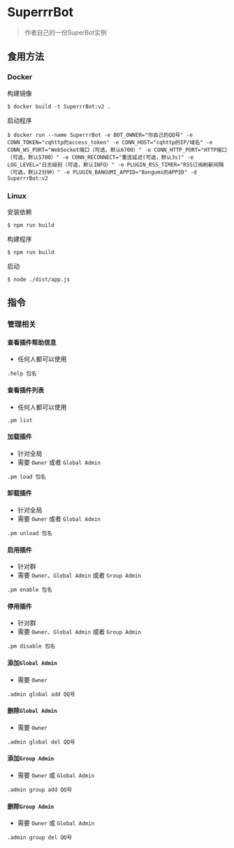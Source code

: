 # SuperrrBot
> 作者自己的一份SuperBot实例

## 食用方法
### Docker
构建镜像
```shell
$ docker build -t SuperrrBot:v2 .
```

启动程序
```shell
$ docker run --name SuperrrBot -e BOT_OWNER="你自己的QQ号" -e CONN_TOKEN="cqhttp的access_token" -e CONN_HOST="cqhttp的IP/域名" -e CONN_WS_PORT="WebSocket端口（可选，默认6700）" -e CONN_HTTP_PORT="HTTP端口（可选，默认5700）" -e CONN_RECONNECT="重连延迟(可选，默认3s)" -e LOG_LEVEL="日志级别（可选，默认INFO）" -e PLUGIN_RSS_TIMER="RSS订阅刷新间隔（可选，默认2分钟）" -e PLUGIN_BANGUMI_APPID="Bangumi的APPID" -d SuperrrBot:v2
```

### Linux
安装依赖
```shell
$ npm run build
```

构建程序
```shell
$ npm run build
```

启动
```shell
$ node ./dist/app.js
```

## 指令
### 管理相关
#### 查看插件帮助信息
- 任何人都可以使用
```
.help 包名
```
#### 查看插件列表
- 任何人都可以使用
```
.pm list
```
#### 加载插件
- 针对全局
- 需要 `Owner` 或者 `Global Admin`
```
.pm load 包名
```
#### 卸载插件
- 针对全局
- 需要 `Owner` 或者 `Global Admin`
```
.pm unload 包名
```
#### 启用插件
- 针对群
- 需要 `Owner`、`Global Admin` 或者 `Group Admin`
```
.pm enable 包名
```
#### 停用插件
- 针对群
- 需要 `Owner`、`Global Admin` 或者 `Group Admin`
```
.pm disable 包名
```
#### 添加`Global Admin`
- 需要 `Owner`
```
.admin global add QQ号
```
#### 删除`Global Admin`
- 需要 `Owner`
```
.admin global del QQ号
```
#### 添加`Group Admin`
- 需要 `Owner` 或 `Global Admin`
```
.admin group add QQ号
```
#### 删除`Group Admin`
- 需要 `Owner` 或 `Global Admin`
```
.admin group del QQ号
```